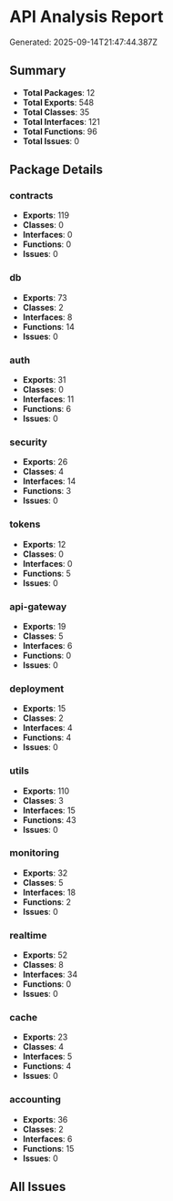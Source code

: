 # API Analysis Report

Generated: 2025-09-14T21:47:44.387Z

## Summary

- **Total Packages**: 12
- **Total Exports**: 548
- **Total Classes**: 35
- **Total Interfaces**: 121
- **Total Functions**: 96
- **Total Issues**: 0

## Package Details

### contracts

- **Exports**: 119
- **Classes**: 0
- **Interfaces**: 0
- **Functions**: 0
- **Issues**: 0

### db

- **Exports**: 73
- **Classes**: 2
- **Interfaces**: 8
- **Functions**: 14
- **Issues**: 0

### auth

- **Exports**: 31
- **Classes**: 0
- **Interfaces**: 11
- **Functions**: 6
- **Issues**: 0

### security

- **Exports**: 26
- **Classes**: 4
- **Interfaces**: 14
- **Functions**: 3
- **Issues**: 0

### tokens

- **Exports**: 12
- **Classes**: 0
- **Interfaces**: 0
- **Functions**: 5
- **Issues**: 0

### api-gateway

- **Exports**: 19
- **Classes**: 5
- **Interfaces**: 6
- **Functions**: 0
- **Issues**: 0

### deployment

- **Exports**: 15
- **Classes**: 2
- **Interfaces**: 4
- **Functions**: 4
- **Issues**: 0

### utils

- **Exports**: 110
- **Classes**: 3
- **Interfaces**: 15
- **Functions**: 43
- **Issues**: 0

### monitoring

- **Exports**: 32
- **Classes**: 5
- **Interfaces**: 18
- **Functions**: 2
- **Issues**: 0

### realtime

- **Exports**: 52
- **Classes**: 8
- **Interfaces**: 34
- **Functions**: 0
- **Issues**: 0

### cache

- **Exports**: 23
- **Classes**: 4
- **Interfaces**: 5
- **Functions**: 4
- **Issues**: 0

### accounting

- **Exports**: 36
- **Classes**: 2
- **Interfaces**: 6
- **Functions**: 15
- **Issues**: 0

## All Issues

